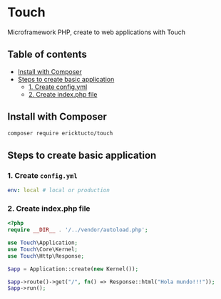# Touch
Microframework PHP, create to web applications with Touch

## Table of contents

  - [Install with Composer](#install-with-composer)
  - [Steps to create basic application](#steps-to-create-basic-application)
    - [1. Create config.yml](#1-create-configyml)
    - [2. Create index.php file](#2-create-indexphp-file)

## Install with Composer
```bash
composer require ericktucto/touch
```

## Steps to create basic application

### 1. Create `config.yml`

```yml
env: local # local or production
```

### 2. Create index.php file

```php
<?php
require __DIR__ . '/../vendor/autoload.php';

use Touch\Application;
use Touch\Core\Kernel;
use Touch\Http\Response;

$app = Application::create(new Kernel());

$app->route()->get("/", fn() => Response::html("Hola mundo!!!"));
$app->run();
```
